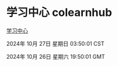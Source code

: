 # 学习中心 colearnhub
[学习中心](http://219.139.197.74:56308/colearnhub/)

2024年 10月 27日 星期日 03:50:01 CST

2024年 10月 26日 星期六 19:50:01 GMT
